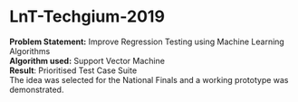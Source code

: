 # LnT-Techgium-2019
<b>Problem Statement:</b> Improve Regression Testing using Machine Learning Algorithms <br>
<b>Algorithm used:</b> Support Vector Machine <br>
<b>Result</b>: Prioritised Test Case Suite <br>
The idea was selected for the National Finals and a working prototype was demonstrated. <br>
